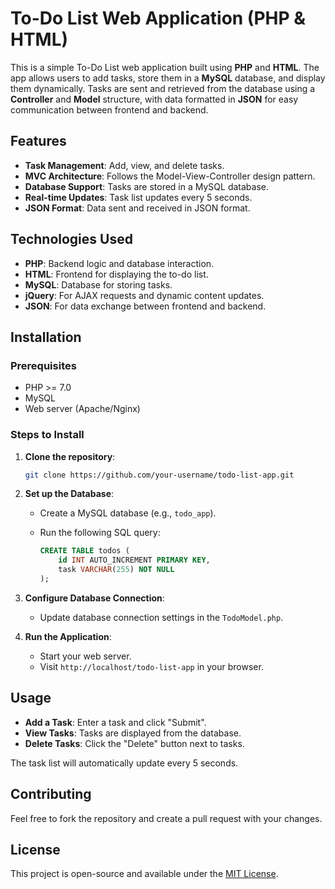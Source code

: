 
# To-Do List Web Application (PHP & HTML)

This is a simple To-Do List web application built using **PHP** and **HTML**. The app allows users to add tasks, store them in a **MySQL** database, and display them dynamically. Tasks are sent and retrieved from the database using a **Controller** and **Model** structure, with data formatted in **JSON** for easy communication between frontend and backend.

## Features

- **Task Management**: Add, view, and delete tasks.
- **MVC Architecture**: Follows the Model-View-Controller design pattern.
- **Database Support**: Tasks are stored in a MySQL database.
- **Real-time Updates**: Task list updates every 5 seconds.
- **JSON Format**: Data sent and received in JSON format.

## Technologies Used

- **PHP**: Backend logic and database interaction.
- **HTML**: Frontend for displaying the to-do list.
- **MySQL**: Database for storing tasks.
- **jQuery**: For AJAX requests and dynamic content updates.
- **JSON**: For data exchange between frontend and backend.

## Installation

### Prerequisites

- PHP >= 7.0
- MySQL
- Web server (Apache/Nginx)

### Steps to Install

1. **Clone the repository**:

   ```bash
   git clone https://github.com/your-username/todo-list-app.git
   ```

2. **Set up the Database**:
   - Create a MySQL database (e.g., `todo_app`).
   - Run the following SQL query:

     ```sql
     CREATE TABLE todos (
         id INT AUTO_INCREMENT PRIMARY KEY,
         task VARCHAR(255) NOT NULL
     );
     ```

3. **Configure Database Connection**:
   - Update database connection settings in the `TodoModel.php`.

4. **Run the Application**:
   - Start your web server.
   - Visit `http://localhost/todo-list-app` in your browser.

## Usage

- **Add a Task**: Enter a task and click "Submit".
- **View Tasks**: Tasks are displayed from the database.
- **Delete Tasks**: Click the "Delete" button next to tasks.

The task list will automatically update every 5 seconds.

## Contributing

Feel free to fork the repository and create a pull request with your changes.

## License

This project is open-source and available under the [MIT License](LICENSE).
